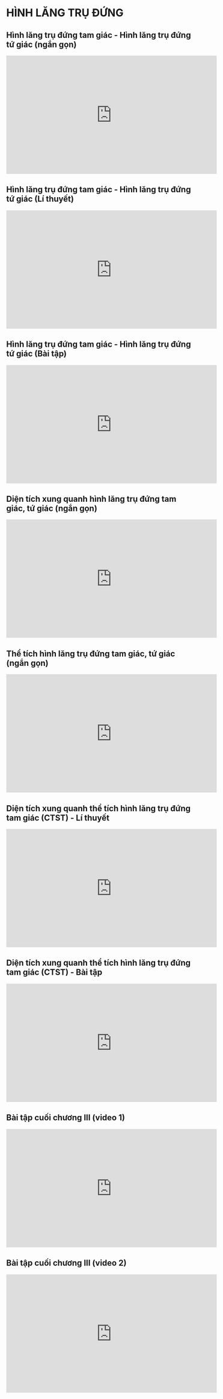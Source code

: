 # HÌNH LĂNG TRỤ ĐỨNG
## Hình lăng trụ đứng tam giác - Hình lăng trụ đứng tứ giác (ngắn gọn)
<iframe width="560" height="315" src="https://www.youtube.com/embed/x4B-4ScoHA0?si=7fCOrJq6whshYFfr" title="YouTube video player" frameborder="0" allow="accelerometer; autoplay; clipboard-write; encrypted-media; gyroscope; picture-in-picture; web-share" referrerpolicy="strict-origin-when-cross-origin" allowfullscreen></iframe>

## Hình lăng trụ đứng tam giác - Hình lăng trụ đứng tứ giác (Lí thuyết)
<iframe width="560" height="315" src="https://www.youtube.com/embed/wqXK8mEWaG4?si=liSrQnT2x9Q30-5U" title="YouTube video player" frameborder="0" allow="accelerometer; autoplay; clipboard-write; encrypted-media; gyroscope; picture-in-picture; web-share" referrerpolicy="strict-origin-when-cross-origin" allowfullscreen></iframe>

## Hình lăng trụ đứng tam giác - Hình lăng trụ đứng tứ giác (Bài tập)
<iframe width="560" height="315" src="https://www.youtube.com/embed/zb_RxBja4RA?si=Y_P1yPX3WzIFPT72" title="YouTube video player" frameborder="0" allow="accelerometer; autoplay; clipboard-write; encrypted-media; gyroscope; picture-in-picture; web-share" referrerpolicy="strict-origin-when-cross-origin" allowfullscreen></iframe>

## Diện tích xung quanh  hình lăng trụ đứng tam giác, tứ giác (ngắn gọn)
<iframe width="560" height="315" src="https://www.youtube.com/embed/6CkfHT8xjHs?si=Kx7xiXMWmDzBcPOp" title="YouTube video player" frameborder="0" allow="accelerometer; autoplay; clipboard-write; encrypted-media; gyroscope; picture-in-picture; web-share" referrerpolicy="strict-origin-when-cross-origin" allowfullscreen></iframe>

## Thể tích hình lăng trụ đứng tam giác, tứ giác (ngắn gọn)
<iframe width="560" height="315" src="https://www.youtube.com/embed/dELWVWQREh8?si=xdUldZfzaBRoTCAO" title="YouTube video player" frameborder="0" allow="accelerometer; autoplay; clipboard-write; encrypted-media; gyroscope; picture-in-picture; web-share" referrerpolicy="strict-origin-when-cross-origin" allowfullscreen></iframe>

## Diện tích xung quanh thể tích hình lăng trụ đứng tam giác (CTST) - Lí thuyết
<iframe width="560" height="315" src="https://www.youtube.com/embed/33zjuxJXZ5A?si=zS2nraJkzsNZrZQf" title="YouTube video player" frameborder="0" allow="accelerometer; autoplay; clipboard-write; encrypted-media; gyroscope; picture-in-picture; web-share" referrerpolicy="strict-origin-when-cross-origin" allowfullscreen></iframe>

## Diện tích xung quanh thể tích hình lăng trụ đứng tam giác (CTST) - Bài tập
<iframe width="560" height="315" src="https://www.youtube.com/embed/cI6xxRNTOvI?si=v9GgtHBvIT4YlZ-U" title="YouTube video player" frameborder="0" allow="accelerometer; autoplay; clipboard-write; encrypted-media; gyroscope; picture-in-picture; web-share" referrerpolicy="strict-origin-when-cross-origin" allowfullscreen></iframe>

## Bài tập cuối chương III (video 1)
<iframe width="560" height="315" src="https://www.youtube.com/embed/ed07y2v9z74?si=9oDa5kbi-dytNjax" title="YouTube video player" frameborder="0" allow="accelerometer; autoplay; clipboard-write; encrypted-media; gyroscope; picture-in-picture; web-share" referrerpolicy="strict-origin-when-cross-origin" allowfullscreen></iframe>

## Bài tập cuối chương III (video 2)
<iframe width="560" height="315" src="https://www.youtube.com/embed/Qj-uAudmyhU?si=GQq4GXzI0iUzGfkU" title="YouTube video player" frameborder="0" allow="accelerometer; autoplay; clipboard-write; encrypted-media; gyroscope; picture-in-picture; web-share" referrerpolicy="strict-origin-when-cross-origin" allowfullscreen></iframe>

